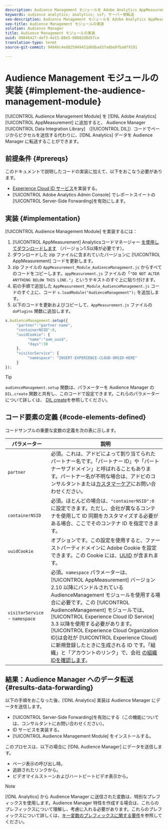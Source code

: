 ```yaml
---
description: Audience Management モジュールを Adobe Analytics AppMeasurement に追加すると、Audience Manager データ統合ライブラリ（DIL）コードでページからピクセルを送信するのではなく、Analytics データを Audience Manager に転送することができます。
keywords: audience analytics; analytics; ssf; サーバー側転送
seo-description: Audience Management モジュールを Adobe Analytics AppMeasurement に追加すると、Audience Manager データ統合ライブラリ（DIL）コードでページからピクセルを送信するのではなく、Analytics データを Audience Manager に転送することができます。
seo-title: Audience Management モジュールの実装
solution: Audience Manager
title: Audience Management モジュールの実装
uuid: 08846427-def3-4a15-88e5-08882d8d57ce
translation-type: tm+mt
source-git-commit: 94046c4ed825949451d0dbad37adbe9fba0f9191

---
```



# Audience Management モジュールの実装 {#implement-the-audience-management-module}

[!UICONTROL Audience Management Module] を [!DNL Adobe Analytics] [!UICONTROL AppMeasurement] に追加すると、 Audience Manager [!UICONTROL Data Integration Library] （[!UICONTROL DIL]）コードでページからピクセルを送信する代わりに、[!DNL Analytics] データを Audience Manager に転送することができます。

## 前提条件 {#prereqs}

このドキュメントで説明したコードの実装に加えて、以下をおこなう必要があります。

* [Experience Cloud ID サービス](https://marketing.adobe.com/resources/help/en_US/mcvid/)を実装する。
* [!UICONTROL Adobe Analytics Admin Console] でレポートスイートの[!UICONTROL Server-Side Forwarding]を有効にします。

## 実装 {#implementation}

[!UICONTROL Audience Management Module] を実装するには：

1. [!UICONTROL AppMeasurement] Analyticsコードマネージャー [を使用してダウンロードします](https://marketing.adobe.com/resources/help/en_US/reference/code_manager_admin.html) （バージョン1.5以降が必要です）。
1. ダウンロードした zip ファイルに含まれていたバージョンに [!UICONTROL AppMeasurement] コードを更新します。
1. zip ファイルの `AppMeasurement_Module_AudienceManagement.js` からすべてのコードをコピーします。`appMeasurement.js` ファイルの「`"DO NOT ALTER ANYTHING BELOW THIS LINE."`」というテキストのすぐ上に貼り付けます。
1. 前の手順で追加した `AppMeasurement_Module_AudienceManagement.js` コードのすぐ上に、コード `s.loadModule("AudienceManagement");` を追加します。
1. 以下のコードを更新およびコピーして、`AppMeasurement.js` ファイルの `doPlugins` 関数に追加します。

```js
s.AudienceManagement.setup({ 
     "partner":"partner name", 
     "containerNSID":0, 
     "uuidCookie": { 
          "name":"aam_uuid", 
          "days":30
     },
     "visitorService": {
          "namespace": "INSERT-EXPERIENCE-CLOUD-ORGID-HERE" 
     } 
});
```

>[!TIP]
>
>`audienceManagement.setup` 関数は、パラメーターを Audience Manager の `DIL.create` 関数と共有し、このコードで設定できます。これらのパラメーターについて詳しくは、 [DIL create](../../dil/dil-class-overview/dil-create.md#dil-create)を参照してください。

## コード要素の定義 {#code-elements-defined}

コードサンプルの重要な変数の定義を次の表に示します。

| パラメーター | 説明 |
|--- |--- |
| `partner` | 必須。これは、アドビによって割り当てられたパートナー名です。「パートナー ID」や「パートナーサブドメイン」と呼ばれることもあります。パートナー名が不明な場合は、アドビのコンサルタントまたは[カスタマーケア](https://helpx.adobe.com/marketing-cloud/contact-support.html)にお問い合わせください。 |
| `containerNSID` | 必須。ほとんどの場合は、`"containerNSID":0` に設定できます。ただし、会社が異なるコンテナを使用して ID 同期をカスタマイズする必要がある場合、ここでそのコンテナ ID を指定できます。 |
| `uuidCookie` | オプションです。この設定を使用すると、ファーストパーティドメインに Adobe Cookie を設定できます。この Cookie には、[UUID](../../reference/ids-in-aam.md) が含まれます。 |
| `visitorService` - `namespace` | 必須。`namespace` パラメーターは、[!UICONTROL AppMeasurement] バージョン 2.10 以降にバンドルされている AudienceManagement モジュールを使用する場合に必要です。この [!UICONTROL AudienceManagement] モジュールでは、[!UICONTROL Experience Cloud ID Service] 3.3 以降を使用する必要があります。<br>[!UICONTROL Experience Cloud Organization ID]は会社が [!UICONTROL Experience Cloud] に新規登録したときに生成される ID です。「組織」と「アカウントのリンク」で、会社 [の組織IDを確認します](https://marketing.adobe.com/resources/help/en_US/mcloud/organizations.html)。 |

## 結果：Audience Manager へのデータ転送 {#results-data-forwarding}

以下の手順をおこなった後、[!DNL Analytics] 実装は Audience Manager にデータを送信します。

* [!UICONTROL Server-Side Forwarding]を有効にする（この機能については、コンサルタントにお問い合わせください）。
* ID サービスを実装する。
* [!UICONTROL Audience Management Module] をインストールする。

このプロセスは、以下の場合に [!DNL Audience Manager] にデータを送信します。

* ページ表示の呼び出し時。
* 追跡されたリンクから。
* ビデオマイルストーンおよびハートビートビデオ表示から。

>[!NOTE]
>
>[!DNL Analytics] から Audience Manager に送信された変数は、特別なプレフィックスを使用します。Audience Manager 特性を作成する場合は、これらのプレフィックスについて理解し、考慮に入れる必要があります。これらのプレフィックスについて詳しくは、[キー変数のプレフィックスに関する要件](../../features/traits/trait-variable-prefixes.md)を参照してください。